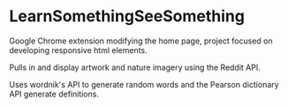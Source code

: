 # LearnSomethingSeeSomething
Google Chrome extension modifying the home page, project focused on developing responsive html elements. 

Pulls in and display artwork and nature imagery using the Reddit API. 

Uses wordnik's API to generate random words and the Pearson dictionary API generate definitions.
